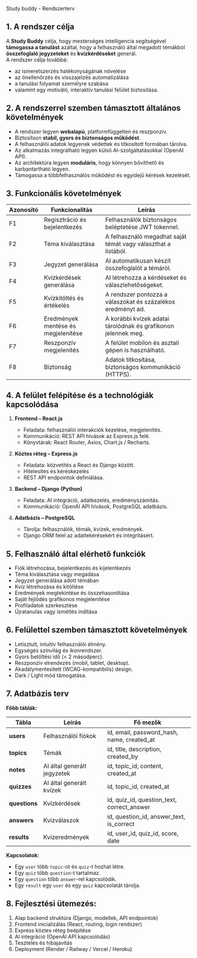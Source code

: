 Study buddy - Rendszerterv

## 1. A rendszer célja
A **Study Buddy** célja, hogy mesterséges intelligencia segítségével **támogassa a tanulást** azáltal, hogy a felhasználó által megadott témákból **összefoglaló jegyzeteket** és **kvízkérdéseket** generál.  
A rendszer célja továbbá:
- az ismeretszerzés hatékonyságának növelése 
- az önellenőrzés és visszajelzés automatizálása 
- a tanulási folyamat személyre szabása
- valamint egy motiváló, interaktív tanulási felület biztosítása.

## 2. A rendszerrel szemben támasztott általános követelmények

- A rendszer legyen **webalapú**, platformfüggetlen és reszponzív.  
- Biztosítson **stabil, gyors és biztonságos működést**.  
- A felhasználói adatok legyenek védettek és titkosított formában tárolva.  
- Az alkalmazás integrálható legyen külső AI-szolgáltatásokkal (OpenAI API).  
- Az architektúra legyen **moduláris**, hogy könnyen bővíthető és karbantartható legyen.  
- Támogassa a többfelhasználós működést és egyidejű kérések kezelését.


## 3. Funkcionális követelmények

| Azonosító | Funkcionalitás | Leírás |
|------------|----------------|--------|
| F1 | Regisztráció és bejelentkezés | Felhasználók biztonságos beléptetése JWT tokennel. |
| F2 | Téma kiválasztása | A felhasználó megadhat saját témát vagy választhat a listából. |
| F3 | Jegyzet generálása | AI automatikusan készít összefoglalót a témáról. |
| F4 | Kvízkérdések generálása | AI létrehozza a kérdéseket és válaszlehetőségeket. |
| F5 | Kvízkitöltés és értékelés | A rendszer pontozza a válaszokat és százalékos eredményt ad. |
| F6 | Eredmények mentése és megjelenítése | A korábbi kvízek adatai tárolódnak és grafikonon jelennek meg. |
| F7 | Reszponzív megjelenítés | A felület mobilon és asztali gépen is használható. |
| F8 | Biztonság | Adatok titkosítása, biztonságos kommunikáció (HTTPS). |

## 4. A felület felépítése és a technológiák kapcsolódása

1. **Frontend – React.js**
   - Feladata: felhasználói interakciók kezelése, megjelenítés.  
   - Kommunikáció: REST API hívások az Express.js felé.  
   - Könyvtárak: React Router, Axios, Chart.js / Recharts.

2. **Köztes réteg – Express.js**
   - Feladata: közvetítés a React és Django között.  
   - Hitelesítés és kéréskezelés
   - REST API endpointok definiálása.  

3. **Backend – Django (Python)**
   - Feladata: AI integráció, adatkezelés, eredményszámítás.  
   - Kommunikáció: OpenAI API hívások, PostgreSQL adatbázis.  

4. **Adatbázis – PostgreSQL**
   - Tárolja: felhasználók, témák, kvízek, eredmények.  
   - Django ORM felel az adatlekérésekért és integritásért.

## 5. Felhasználó által elérhető funkciók

- Fiók létrehozása, bejelentkezés és kijelentkezés  
- Téma kiválasztása vagy megadása  
- Jegyzet generálása adott témában  
- Kvíz létrehozása és kitöltése  
- Eredmények megtekintése és összehasonlítása  
- Saját fejlődés grafikonos megjelenítése  
- Profiladatok szerkesztése  
- Újratanulás vagy ismétlés indítása  

## 6. Felülettel szemben támasztott követelmények

- Letisztult, intuitív felhasználói élmény.  
- Egységes színvilág és ikonrendszer.  
- Gyors betöltési idő (< 2 másodperc).  
- Reszponzív elrendezés (mobil, tablet, desktop).  
- Akadálymentesített (WCAG-kompatibilis) design.  
- Dark / Light mód támogatása.  


## 7. Adatbázis terv

**Főbb táblák:**

| Tábla | Leírás | Fő mezők |
|--------|---------|----------|
| **users** | Felhasználói fiókok | id, email, password_hash, name, created_at |
| **topics** | Témák | id, title, description, created_by |
| **notes** | AI által generált jegyzetek | id, topic_id, content, created_at |
| **quizzes** | AI által generált kvízek | id, topic_id, created_at |
| **questions** | Kvízkérdések | id, quiz_id, question_text, correct_answer |
| **answers** | Kvízválaszok | id, question_id, answer_text, is_correct |
| **results** | Kvízeredmények | id, user_id, quiz_id, score, date |

**Kapcsolatok:**
- Egy `user` több `topic`-ot és `quiz`-t hozhat létre.  
- Egy `quiz` több `question`-t tartalmaz.  
- Egy `question` több `answer`-rel kapcsolódik.  
- Egy `result` egy `user` és egy `quiz` kapcsolatát tárolja.


## 8. Fejlesztési ütemezés:
  1. Alap backend struktúra (Django, modellek, API endpointok)  
  2. Frontend inicializálás (React, routing, login rendszer)  
  3. Express köztes réteg beépítése  
  4. AI integráció (OpenAI API kapcsolódás)  
  5. Tesztelés és hibajavítás  
  6. Deployment (Render / Railway / Vercel / Heroku)  